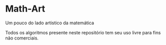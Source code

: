 # Math-Art

Um pouco do lado artistico da matemática


Todos os algoritmos presente neste repositório tem seu uso livre para fins não comerciais.